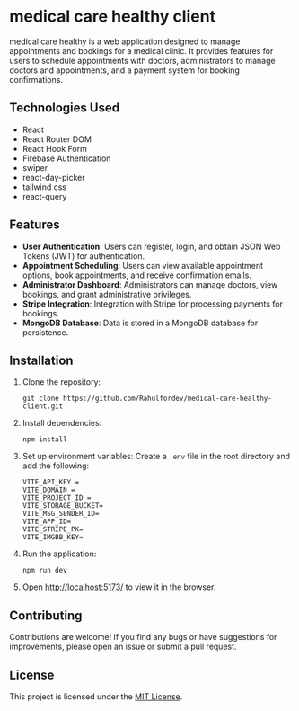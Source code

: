 # medical care healthy client

medical care healthy is a web application designed to manage appointments and bookings for a medical clinic. It provides features for users to schedule appointments with doctors, administrators to manage doctors and appointments, and a payment system for booking confirmations.

## Technologies Used

- React
- React Router DOM
- React Hook Form
- Firebase Authentication
- swiper
- react-day-picker
- tailwind css
- react-query

## Features

- **User Authentication**: Users can register, login, and obtain JSON Web Tokens (JWT) for authentication.
- **Appointment Scheduling**: Users can view available appointment options, book appointments, and receive confirmation emails.
- **Administrator Dashboard**: Administrators can manage doctors, view bookings, and grant administrative privileges.
- **Stripe Integration**: Integration with Stripe for processing payments for bookings.
- **MongoDB Database**: Data is stored in a MongoDB database for persistence.

## Installation

1. Clone the repository:

   ```
   git clone https://github.com/Rahulfordev/medical-care-healthy-client.git
   ```

2. Install dependencies:

   ```
   npm install
   ```

3. Set up environment variables:
   Create a `.env` file in the root directory and add the following:

   ```
   VITE_API_KEY =
   VITE_DOMAIN =
   VITE_PROJECT_ID =
   VITE_STORAGE_BUCKET=
   VITE_MSG_SENDER_ID=
   VITE_APP_ID=
   VITE_STRIPE_PK=
   VITE_IMGBB_KEY=
   ```

4. Run the application:

   ```
   npm run dev
   ```

5. Open [http://localhost:5173/](http://localhost:5173/) to view it in the browser.

## Contributing

Contributions are welcome! If you find any bugs or have suggestions for improvements, please open an issue or submit a pull request.

## License

This project is licensed under the [MIT License](https://opensource.org/licenses/MIT).
